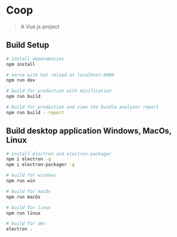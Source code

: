 # Coop

> A Vue.js project

## Build Setup

``` bash
# install dependencies
npm install

# serve with hot reload at localhost:8080
npm run dev

# build for production with minification
npm run build

# build for production and view the bundle analyzer report
npm run build --report
```

## Build desktop application Windows, MacOs, Linux

``` bash
# install electron and electron-packager
npm i electron -g
npm i electron-packager -g

# build for windows
npm run win

# build for macOs
npm run macOs

# build for linux
npm run linux

# build for dev
electron .
```
